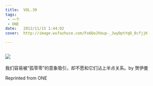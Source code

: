 ```yaml
---
title:	VOL.39
tags:
 - 一个
 - ONE
date:	2012/11/15 1:44:02
cover:	http://image.wufazhuce.com/Fo6QoJhbup-_JwyDptYqD_8cfjjK

---
```

![](http://image.wufazhuce.com/Fo6QoJhbup-_JwyDptYqD_8cfjjK)
---

我们容易被“孤零零”的意象吸引，却不愿和它们沾上半点关系。by 贺伊曼
 
Reprinted from ONE
